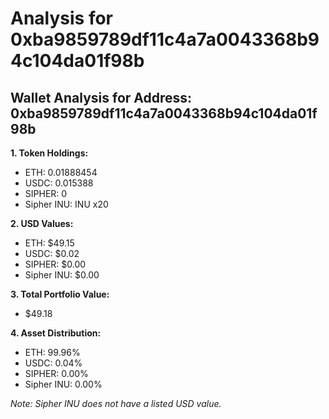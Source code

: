 # Analysis for 0xba9859789df11c4a7a0043368b94c104da01f98b

## Wallet Analysis for Address: 0xba9859789df11c4a7a0043368b94c104da01f98b

**1. Token Holdings:**

- ETH: 0.01888454
- USDC: 0.015388
- SIPHER: 0
- Sipher INU: INU x20

**2. USD Values:**

- ETH: $49.15
- USDC: $0.02
- SIPHER: $0.00
- Sipher INU: $0.00

**3. Total Portfolio Value:**

- $49.18

**4. Asset Distribution:**

- ETH: 99.96%
- USDC: 0.04%
- SIPHER: 0.00%
- Sipher INU: 0.00%

*Note: Sipher INU does not have a listed USD value.*
